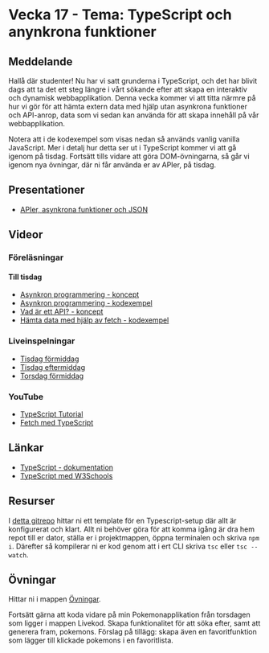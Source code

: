 # Vecka 17 - Tema: TypeScript och anynkrona funktioner

## Meddelande
Hallå där studenter! Nu har vi satt grunderna i TypeScript, och det har blivit dags att ta det ett steg längre i vårt sökande efter att skapa en interaktiv och dynamisk webbapplikation. Denna vecka kommer vi att titta närmre på hur vi gör för att hämta extern data med hjälp utan asynkrona funktioner och API-anrop, data som vi sedan kan använda för att skapa innehåll på vår webbapplikation.

Notera att i de kodexempel som visas nedan så används vanlig vanilla JavaScript. Mer i detalj hur detta ser ut i TypeScript kommer vi att gå igenom på tisdag. Fortsätt tills vidare att göra DOM-övningarna, så går vi igenom nya övningar, där ni får använda er av APIer, på tisdag. 

## Presentationer
- [APIer, asynkrona funktioner och JSON](https://docs.google.com/presentation/d/1IHs2POTOCAavMDgBg6sbmUg87uxi2FLR/edit?usp=sharing&ouid=117251319654116712560&rtpof=true&sd=true)

## Videor

### Föreläsningar 

#### Till tisdag
- [Asynkron programmering - koncept](https://vimeo.com/767865343/cc145df615?share=copy)
- [Asynkron programmering - kodexempel](https://vimeo.com/767865148/f4e126d61a?share=copy)
- [Vad är ett API? - koncept](https://vimeo.com/767865401/c269169bc8?share=copy)
- [Hämta data med hjälp av fetch - kodexempel](https://vimeo.com/767865549/78bdb90ddb?share=copy)

### Liveinspelningar
- [Tisdag förmiddag](https://vimeo.com/938559279/64e81b9002?share=copy)
- [Tisdag eftermiddag](https://vimeo.com/938559159/6b486cd30c?share=copy)
- [Torsdag förmiddag](https://vimeo.com/939064768/cb47bdd4c1?share=copy)

### YouTube
- [TypeScript Tutorial](https://www.youtube.com/watch?v=BCg4U1FzODs)
- [Fetch med TypeScript](https://www.youtube.com/watch?v=PyOBr2RXHyU)

## Länkar 
- [TypeScript - dokumentation](https://www.typescriptlang.org/docs/)
- [TypeScript med W3Schools](https://www.w3schools.com/typescript/typescript_intro.php)

## Resurser
I [detta gitrepo](https://github.com/MU23FRONTEND/typescript_template) hittar ni ett template för en Typescript-setup där allt är konfigurerat och klart. Allt ni behöver göra för att komma igång är dra hem repot till er dator, ställa er i projektmappen, öppna terminalen och skriva ```npm i```. Därefter så kompilerar ni er kod genom att i ert CLI skriva ```tsc``` eller ```tsc --watch```.
 
## Övningar
Hittar ni i mappen [Övningar](./Övningar/).

Fortsätt gärna att koda vidare på min Pokemonapplikation från torsdagen som ligger i mappen Livekod. Skapa funktionalitet för att söka efter, samt att generera fram, pokemons. Förslag på tillägg: skapa även en favoritfunktion som lägger till klickade pokemons i en favoritlista.
